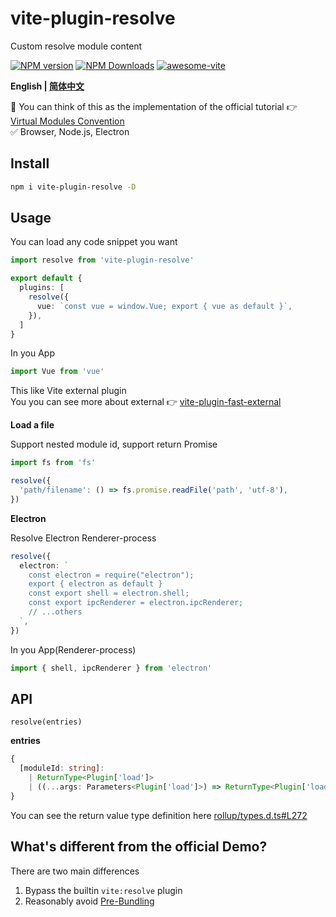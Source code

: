 # vite-plugin-resolve

Custom resolve module content

[![NPM version](https://img.shields.io/npm/v/vite-plugin-resolve.svg)](https://npmjs.org/package/vite-plugin-resolve)
[![NPM Downloads](https://img.shields.io/npm/dm/vite-plugin-resolve.svg?style=flat)](https://npmjs.org/package/vite-plugin-resolve)
[![awesome-vite](https://awesome.re/badge.svg)](https://github.com/vitejs/awesome-vite)

**English | [简体中文](https://github.com/vite-plugin/vite-plugin-resolve/blob/main/README.zh-CN.md)**

🤔 You can think of this as the implementation of the official tutorial 👉 [Virtual Modules Convention](https://vitejs.dev/guide/api-plugin.html#virtual-modules-convention)  
✅ Browser, Node.js, Electron  

## Install

```bash
npm i vite-plugin-resolve -D
```

## Usage

You can load any code snippet you want

```ts
import resolve from 'vite-plugin-resolve'

export default {
  plugins: [
    resolve({
      vue: `const vue = window.Vue; export { vue as default }`,
    }),
  ]
}
```

In you App

```ts
import Vue from 'vue'
```

This like Vite external plugin  
You you can see more about external 👉 [vite-plugin-fast-external](https://github.com/caoxiemeihao/vite-plugins/tree/main/packages/fast-external) 

**Load a file**

Support nested module id, support return Promise

```ts
import fs from 'fs'

resolve({
  'path/filename': () => fs.promise.readFile('path', 'utf-8'),
})
```

**Electron**

Resolve Electron Renderer-process

```ts
resolve({
  electron: `
    const electron = require("electron");
    export { electron as default }
    const export shell = electron.shell;
    const export ipcRenderer = electron.ipcRenderer;
    // ...others
  `,
})
```

In you App(Renderer-process)

```ts
import { shell, ipcRenderer } from 'electron'
```

## API

`resolve(entries)`

**entries**

```ts
{
  [moduleId: string]:
    | ReturnType<Plugin['load']>
    | ((...args: Parameters<Plugin['load']>) => ReturnType<Plugin['load']>)
}
```

You can see the return value type definition here [rollup/types.d.ts#L272](https://github.com/rollup/rollup/blob/b8315e03f9790d610a413316fbf6d565f9340cab/src/rollup/types.d.ts#L272)

## What's different from the official Demo?

There are two main differences

1. Bypass the builtin `vite:resolve` plugin
2. Reasonably avoid [Pre-Bundling](https://vitejs.dev/guide/dep-pre-bundling.html)
